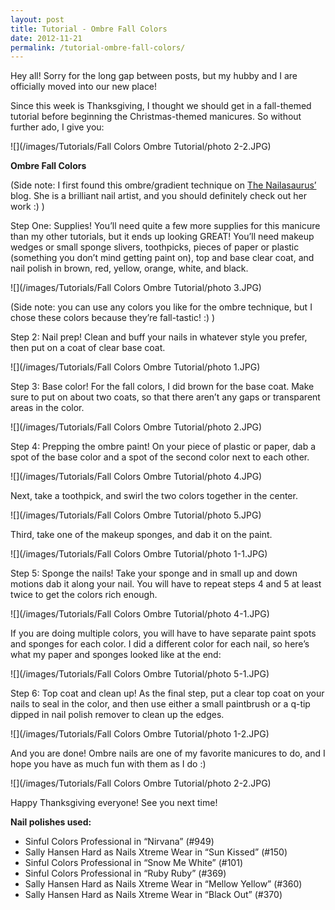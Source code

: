 ```yaml
---
layout: post
title: Tutorial - Ombre Fall Colors
date: 2012-11-21
permalink: /tutorial-ombre-fall-colors/
---
```


Hey all! Sorry for the long gap between posts, but my hubby and I are officially moved into our new place!

Since this week is Thanksgiving, I thought we should get in a fall-themed tutorial before beginning the Christmas-themed manicures. So without further ado, I give you:

![](/images/Tutorials/Fall Colors Ombre Tutorial/photo 2-2.JPG)

**Ombre Fall Colors** 

(Side note: I first found this ombre/gradient technique on [The Nailasaurus’](http://www.thenailasaurus.com/2012/04/gradient-nails-picture-tutorial.html) blog. She is a brilliant nail artist, and you should definitely check out her work :) )

Step One: Supplies! You’ll need quite a few more supplies for this manicure than my other tutorials, but it ends up looking GREAT! You’ll need makeup wedges or small sponge slivers, toothpicks, pieces of paper or plastic (something you don’t mind getting paint on), top and base clear coat, and nail polish in brown, red, yellow, orange, white, and black.

![](/images/Tutorials/Fall Colors Ombre Tutorial/photo 3.JPG)

(Side note: you can use any colors you like for the ombre technique, but I chose these colors because they’re fall-tastic! :) )

Step 2: Nail prep! Clean and buff your nails in whatever style you prefer, then put on a coat of clear base coat.

![](/images/Tutorials/Fall Colors Ombre Tutorial/photo 1.JPG)

Step 3: Base color! For the fall colors, I did brown for the base coat. Make sure to put on about two coats, so that there aren’t any gaps or transparent areas in the color.

![](/images/Tutorials/Fall Colors Ombre Tutorial/photo 2.JPG)

Step 4: Prepping the ombre paint! On your piece of plastic or paper, dab a spot of the base color and a spot of the second color next to each other.

![](/images/Tutorials/Fall Colors Ombre Tutorial/photo 4.JPG)

Next, take a toothpick, and swirl the two colors together in the center.

![](/images/Tutorials/Fall Colors Ombre Tutorial/photo 5.JPG)

Third, take one of the makeup sponges, and dab it on the paint.

![](/images/Tutorials/Fall Colors Ombre Tutorial/photo 1-1.JPG)

Step 5: Sponge the nails! Take your sponge and in small up and down motions dab it along your nail. You will have to repeat steps 4 and 5 at least twice to get the colors rich enough.

![](/images/Tutorials/Fall Colors Ombre Tutorial/photo 4-1.JPG)

If you are doing multiple colors, you will have to have separate paint spots and sponges for each color. I did a different color for each nail, so here’s what my paper and sponges looked like at the end:

![](/images/Tutorials/Fall Colors Ombre Tutorial/photo 5-1.JPG)

Step 6: Top coat and clean up! As the final step, put a clear top coat on your nails to seal in the color, and then use either a small paintbrush or a q-tip dipped in nail polish remover to clean up the edges.

![](/images/Tutorials/Fall Colors Ombre Tutorial/photo 1-2.JPG)

And you are done! Ombre nails are one of my favorite manicures to do, and I hope you have as much fun with them as I do :)

![](/images/Tutorials/Fall Colors Ombre Tutorial/photo 2-2.JPG)

Happy Thanksgiving everyone! See you next time!

**Nail polishes used:**

- Sinful Colors Professional in “Nirvana” (#949)
- Sally Hansen Hard as Nails Xtreme Wear in “Sun Kissed” (#150)
- Sinful Colors Professional in “Snow Me White” (#101)
- Sinful Colors Professional in “Ruby Ruby” (#369)
- Sally Hansen Hard as Nails Xtreme Wear in “Mellow Yellow” (#360)
- Sally Hansen Hard as Nails Xtreme Wear in “Black Out” (#370)
